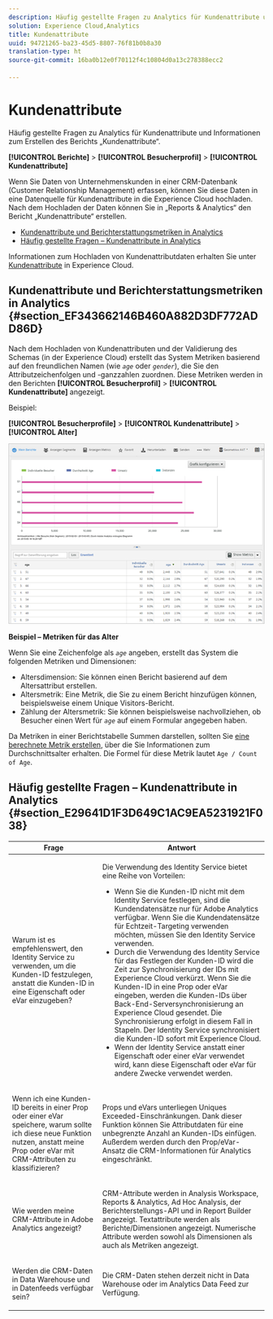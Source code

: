 ```yaml
---
description: Häufig gestellte Fragen zu Analytics für Kundenattribute und Informationen zum Erstellen des Berichts „Kundenattribute“.
solution: Experience Cloud,Analytics
title: Kundenattribute
uuid: 94721265-ba23-45d5-8807-76f81b0b8a30
translation-type: ht
source-git-commit: 16ba0b12e0f70112f4c10804d0a13c278388ecc2

---
```



# Kundenattribute

Häufig gestellte Fragen zu Analytics für Kundenattribute und Informationen zum Erstellen des Berichts „Kundenattribute“.

**[!UICONTROL Berichte]** > **[!UICONTROL Besucherprofil]** > **[!UICONTROL Kundenattribute]**

Wenn Sie Daten von Unternehmenskunden in einer CRM-Datenbank (Customer Relationship Management) erfassen, können Sie diese Daten in eine Datenquelle für Kundenattribute in die Experience Cloud hochladen. Nach dem Hochladen der Daten können Sie in „Reports &amp; Analytics“ den Bericht „Kundenattribute“ erstellen.

* [Kundenattribute und Berichterstattungsmetriken in Analytics](/help/components/c-variables/dimensionslist/reports-customer-attributes.md#section_EF343662146B460A882D3DF772ADD86D)
* [Häufig gestellte Fragen – Kundenattribute in Analytics](/help/components/c-variables/dimensionslist/reports-customer-attributes.md#section_E29641D1F3D649C1AC9EA5231921F038)

Informationen zum Hochladen von Kundenattributdaten erhalten Sie unter [Kundenattribute](https://marketing.adobe.com/resources/help/de_DE/mcloud/attributes.html) in Experience Cloud.

## Kundenattribute und Berichterstattungsmetriken in Analytics  {#section_EF343662146B460A882D3DF772ADD86D}

Nach dem Hochladen von Kundenattributen und der Validierung des Schemas (in der Experience Cloud) erstellt das System Metriken basierend auf den freundlichen Namen (wie *`age`* oder *`gender`*), die Sie den Attributzeichenfolgen und -ganzzahlen zuordnen. Diese Metriken werden in den Berichten **[!UICONTROL Besucherprofil]** > **[!UICONTROL Kundenattribute]** angezeigt.

Beispiel:

**[!UICONTROL Besucherprofile]** > **[!UICONTROL Kundenattribute]** > **[!UICONTROL Alter]**

![](assets/report_age.png)

**Beispiel – Metriken für das Alter**

Wenn Sie eine Zeichenfolge als *`age`* angeben, erstellt das System die folgenden Metriken und Dimensionen:

* Altersdimension: Sie können einen Bericht basierend auf dem Altersattribut erstellen.
* Altersmetrik: Eine Metrik, die Sie zu einem Bericht hinzufügen können, beispielsweise einem Unique Visitors-Bericht.
* Zählung der Altersmetrik: Sie können beispielsweise nachvollziehen, ob Besucher einen Wert für  *`age`* auf einem Formular angegeben haben.

Da Metriken in einer Berichtstabelle Summen darstellen, sollten Sie  [eine berechnete Metrik erstellen](https://marketing.adobe.com/resources/help/de_DE/analytics/calcmetrics/), über die Sie Informationen zum Durchschnittsalter erhalten. Die Formel für diese Metrik lautet `Age / Count of Age`.

## Häufig gestellte Fragen – Kundenattribute in Analytics {#section_E29641D1F3D649C1AC9EA5231921F038}

<table id="table_88631069013B408EBB0A810657662B36"> 
 <thead> 
  <tr> 
   <th colname="col1" class="entry"> Frage </th> 
   <th colname="col2" class="entry"> Antwort </th> 
  </tr> 
 </thead>
 <tbody> 
  <tr> 
   <td colname="col1"> <p>Warum ist es empfehlenswert, den Identity Service zu verwenden, um die Kunden-ID festzulegen, anstatt die Kunden-ID in eine Eigenschaft oder eVar einzugeben? </p> </td> 
   <td colname="col2"> <p>Die Verwendung des Identity Service bietet eine Reihe von Vorteilen: </p> 
    <ul id="ul_5D3659604D43419F9CA5920B4F93728E"> 
     <li id="li_BA2EF0715C5A47EFAFA7191CFAD088A4">Wenn Sie die Kunden-ID nicht mit dem Identity Service festlegen, sind die Kundendatensätze nur für Adobe Analytics verfügbar. Wenn Sie die Kundendatensätze für Echtzeit-Targeting verwenden möchten, müssen Sie den Identity Service verwenden. </li> 
     <li id="li_228358684E474A298E39578D427BF932">Durch die Verwendung des Identity Service für das Festlegen der Kunden-ID wird die Zeit zur Synchronisierung der IDs mit Experience Cloud verkürzt. Wenn Sie die Kunden-ID in eine Prop oder eVar eingeben, werden die Kunden-IDs über Back-End-Serversynchronisierung an Experience Cloud gesendet. Die Synchronisierung erfolgt in diesem Fall in Stapeln. Der Identity Service synchronisiert die Kunden-ID sofort mit Experience Cloud. </li> 
     <li id="li_BCF28219E4014FCF9F747C3D8D270526"> Wenn der Identity Service anstatt einer Eigenschaft oder einer eVar verwendet wird, kann diese Eigenschaft oder eVar für andere Zwecke verwendet werden. </li> 
    </ul> </td> 
  </tr> 
  <tr> 
   <td colname="col1"> <p>Wenn ich eine Kunden-ID bereits in einer Prop oder einer eVar speichere, warum sollte ich diese neue Funktion nutzen, anstatt meine Prop oder eVar mit CRM-Attributen zu klassifizieren? </p> </td> 
   <td colname="col2"> <p>Props und eVars unterliegen Uniques Exceeded-Einschränkungen. Dank dieser Funktion können Sie Attributdaten für eine unbegrenzte Anzahl an Kunden-IDs einfügen. Außerdem werden durch den Prop/eVar-Ansatz die CRM-Informationen für Analytics eingeschränkt. </p> </td> 
  </tr> 
  <tr> 
   <td colname="col1"> <p>Wie werden meine CRM-Attribute in Adobe Analytics angezeigt? </p> </td> 
   <td colname="col2"> <p>CRM-Attribute werden in Analysis Workspace, Reports &amp; Analytics, Ad Hoc Analysis, der Berichterstellungs-API und in Report Builder angezeigt. Textattribute werden als Berichte/Dimensionen angezeigt. Numerische Attribute werden sowohl als Dimensionen als auch als Metriken angezeigt. </p> </td> 
  </tr> 
  <tr> 
   <td colname="col1"> <p>Werden die CRM-Daten in Data Warehouse und in Datenfeeds verfügbar sein? </p> </td> 
   <td colname="col2"> <p>Die CRM-Daten stehen derzeit nicht in Data Warehouse oder im Analytics Data Feed zur Verfügung. </p> </td> 
  </tr> 
 </tbody> 
</table>

